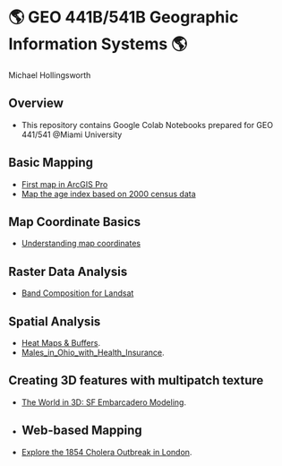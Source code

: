# :earth_americas: GEO 441B/541B Geographic Information Systems :earth_americas:

Michael Hollingsworth

## Overview
- This repository contains Google Colab Notebooks prepared for GEO 441/541 @Miami University


## Basic Mapping

- [First map in ArcGIS Pro](https://github.com/MHolli44/gis-project-portfolio-geo441/blob/main/basic-mapping/first-arcgis-mapping.ipynb)
- [Map the age index based on 2000 census data](https://github.com/MHolli44/gis-project-portfolio-geo441/blob/main/basic-mapping/age-index-mapping.ipynb)

## Map Coordinate Basics

- [Understanding map coordinates](https://github.com/MHolli44/gis-project-portfolio-geo441/blob/main/map-coordinate-basics/understanding-coordinates.ipynb)

## Raster Data Analysis
- [Band Composition for Landsat](https://github.com/MHolli44/gis-project-portfolio-geo441/blob/main/raster-data-analysis/band-composition-for-landsat.ipynb)

## Spatial Analysis
- [Heat Maps & Buffers](https://github.com/MHolli44/gis-project-portfolio-geo441/blob/main/spatial_analysis/Heat%20Maps%20%26%20Buffers.ipynb).
- [Males_in_Ohio_with_Health_Insurance](https://github.com/MHolli44/gis-project-portfolio-geo441/blob/main/spatial_analysis/Males_in_Ohio_with_Health_Insurance.ipynb).

## Creating 3D features with multipatch texture
- [The World in 3D: SF Embarcadero Modeling](https://github.com/MHolli44/gis-project-portfolio-geo441/blob/main/Creating%203D%20features%20with%20multipatch%20texture/The%20World%20in%203D%3A%20SF%20Embarcadero%20Modeling.ipynb).

- ## Web-based Mapping
- [Explore the 1854 Cholera Outbreak in London](https://miamioh.maps.arcgis.com/apps/mapviewer/index.html?webmap=d0b8c7720c6a406ea50881828fd7f95c).

